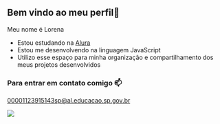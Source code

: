 ## Bem vindo ao meu perfil🌻

Meu nome é Lorena

- Estou estudando na [Alura](https://www.alura.com.br)
- Estou me desenvolvendo na linguagem JavaScript
- Utilizo esse espaço para minha organização e compartilhamento dos meus projetos desenvolvidos

### Para entrar em contato comigo 📫

00001123915143sp@al.educacao.sp.gov.br



![](https://media1.tenor.com/m/OjTOnZk-JgcAAAAC/one-piece-boa-hancock.gif)
